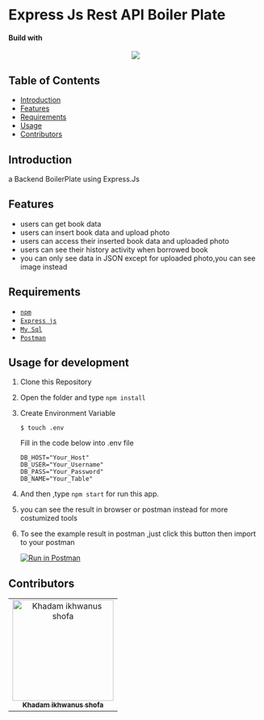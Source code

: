 # Express Js Rest API Boiler Plate 
#### Build with 
<p align="center">
  <a href="https://nodejs.org/">
    <img src="https://cdn-images-1.medium.com/max/871/1*d2zLEjERsrs1Rzk_95QU9A.png">
  </a>
</p>

## Table of Contents
- [Introduction](#introduction)
- [Features](#features)
- [Requirements](#requirements)
- [Usage](#usage-for-development)
- [Contributors](#contributors)

## Introduction
  a Backend BoilerPlate using Express.Js 

## Features
* users can get book data 
* users can insert book data and upload photo 
* users can access their inserted book data and uploaded photo 
* users can see their history activity when borrowed book 
* you can only see data in JSON except for uploaded photo,you can see image instead


## Requirements
* [`npm`](https://www.npmjs.com/get-npm)
* [`Express js`](https://expressjs.com/en/starter/installing.html)
* [`My Sql`](https://www.apachefriends.org/download.html)
* [`Postman`](https://www.getpostman.com/downloads/) 

## Usage for development
1. Clone this Repository
2. Open the folder and type `npm install` 
3. Create Environment Variable
    ```
    $ touch .env
    ```
    Fill in the code below into .env file
    ```
    DB_HOST="Your_Host"
    DB_USER="Your_Username"
    DB_PASS="Your_Password"
    DB_NAME="Your_Table"
    ```

4. And then ,type `npm start` for run this app.

5. you can see the result in browser or postman instead for more costumized tools
 
6. To see the example result in postman ,just click this button then import to your postman

    [![Run in Postman](https://run.pstmn.io/button.svg)](https://www.getpostman.com/collections/0d2f608ea7421933adc9)




## Contributors
<center>
  <table>
    <tr>
      <td align="center">
        <a href="https://github.com/rizal271">
          <img width="200" src="https://avatars0.githubusercontent.com/u/33866110?s=460&v=4" alt="Khadam ikhwanus shofa"><br/>
          <sub><b>Khadam ikhwanus shofa</b></sub>
        </a>
      </td>
    </tr>
  </table>
</center>

#